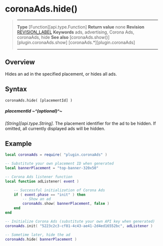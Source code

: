 # coronaAds.hide()

> --------------------- ------------------------------------------------------------------------------------------
> __Type__              [Function][api.type.Function]
> __Return value__      none
> __Revision__          [REVISION_LABEL](REVISION_URL)
> __Keywords__          ads, advertising, Corona Ads, coronaAds, hide
> __See also__          [coronaAds.show()][plugin.coronaAds.show]
>						[coronaAds.*][plugin.coronaAds]
> --------------------- ------------------------------------------------------------------------------------------


## Overview

Hides an ad in the specified placement, or hides all ads.


## Syntax

	coronaAds.hide( [placementId] )

##### placementId ~^(optional)^~
_[String][api.type.String]._ The placement identifier for the ad to be hidden. If omitted, all currently displayed ads will be hidden.


## Example

``````lua
local coronaAds = require( "plugin.coronaAds" )

-- Substitute your own placement ID when generated
local bannerPlacement = "top-banner-320x50"

-- Corona Ads listener function
local function adListener( event )

	-- Successful initialization of Corona Ads
	if ( event.phase == "init" ) then
		-- Show an ad
		coronaAds.show( bannerPlacement, false )
	end
end

-- Initialize Corona Ads (substitute your own API key when generated)
coronaAds.init( "5223c2c3-cf81-4c43-ae41-2d4ed16552bc", adListener )

-- Sometime later, hide the ad
coronaAds.hide( bannerPlacement )
``````
